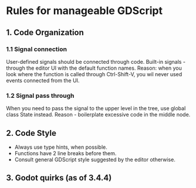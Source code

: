 # Rules for manageable GDScript

## 1. Code Organization
### 1.1 Signal connection
User-defined signals should be connected through code. Built-in signals - through the editor UI with the default function names. Reason: when you look where the function is called through Ctrl-Shift-V, you wil never used events connected from the UI.
### 1.2 Signal pass through
When you need to pass the signal to the upper level in the tree, use global class State instead. Reason - boilerplate excessive code in the middle node.


## 2. Code Style
- Always use type hints, when possible.
- Functions have 2 line breaks before them.
- Consult general GDScript style suggested by the editor otherwise.


## 3. Godot quirks (as of 3.4.4)
